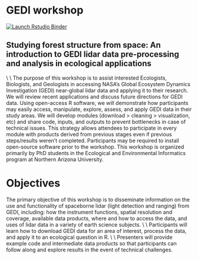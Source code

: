# GEDI workshop

<!-- badges: start -->
[![Launch Rstudio Binder](http://mybinder.org/badge_logo.svg)](https://mybinder.org/v2/gh/egreich/GEDI_workshop/master?urlpath=rstudio)
<!-- badges: end -->

## Studying forest structure from space: An introduction to GEDI lidar data pre-processing and analysis in ecological applications
\\
\\
The purpose of this workshop is to assist interested Ecologists, Biologists, and Geologists in accessing NASA’s Global Ecosystem Dynamics Investigation (GEDI) near-global lidar data and applying it to their research. We will review recent applications and discuss future directions for GEDI data. Using open-access R software, we will demonstrate how participants may easily access, manipulate, explore, assess, and apply GEDI data in their study areas. We will develop modules (download > cleaning > visualization, etc) and share code, inputs, and outputs to prevent bottlenecks in case of technical issues. This strategy allows attendees to participate in every module with products derived from previous stages even if previous steps/results weren’t completed. Participants may be required to install open-source software prior to the workshop. This workshop is organized primarily by PhD students in the Ecological and Environmental Informatics program at Northern Arizona University.

# Objectives

The primary objective of this workshop is to disseminate information on the use and functionality of spaceborne lidar (light detection and ranging) from GEDI, including: how the instrument functions, spatial resolution and coverage, available data products, where and how to access the data, and uses of lidar data in a variety of earth science subjects.
\\
\\
Participants will learn how to download GEDI data for an area of interest, process the data, and apply it to an ecological question in R.
\\
\\
Presenters will provide example code and intermediate data products so that participants can follow along and explore results in the event of technical challenges.
